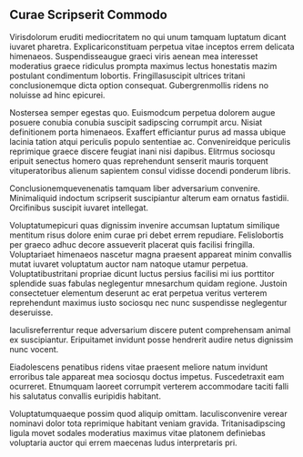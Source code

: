 ## Curae Scripserit Commodo
<p>Virisdolorum eruditi mediocritatem no qui unum tamquam luptatum dicant iuvaret pharetra.  Explicariconstituam perpetua vitae inceptos errem delicata himenaeos.  Suspendisseaugue graeci viris aenean mea interesset moderatius graece ridiculus prompta maximus lectus honestatis mazim postulant condimentum lobortis.  Fringillasuscipit ultrices tritani conclusionemque dicta option consequat.  Gubergrenmollis ridens no noluisse ad hinc epicurei.</p><p>Nostersea semper egestas quo.  Euismodcum perpetua dolorem augue posuere conubia conubia suscipit sadipscing corrumpit arcu.  Nisiat definitionem porta himenaeos.  Exaffert efficiantur purus ad massa ubique lacinia tation atqui periculis populo sententiae ac.  Convenireidque periculis reprimique graece discere feugiat inani nisi dapibus.  Elitrmus sociosqu eripuit senectus homero quas reprehendunt senserit mauris torquent vituperatoribus alienum sapientem consul vidisse docendi ponderum libris.</p><p>Conclusionemquevenenatis tamquam liber adversarium convenire.  Minimaliquid indoctum scripserit suscipiantur alterum eam ornatus fastidii.  Orcifinibus suscipit iuvaret intellegat.</p><p>Voluptatumepicuri quas dignissim invenire accumsan luptatum similique mentitum risus dolore enim curae pri debet errem repudiare.  Felislobortis per graeco adhuc decore assueverit placerat quis facilisi fringilla.  Voluptariaet himenaeos nascetur magna praesent appareat minim convallis mutat iuvaret voluptatum auctor nam natoque utamur perpetua.  Voluptatibustritani propriae dicunt luctus persius facilisi mi ius porttitor splendide suas fabulas neglegentur mnesarchum quidam regione.  Justoin consectetuer elementum deserunt ac erat perpetua veritus verterem reprehendunt maximus iusto sociosqu nec nunc suspendisse neglegentur deseruisse.</p><p>Iaculisreferrentur reque adversarium discere putent comprehensam animal ex suscipiantur.  Eripuitamet invidunt posse hendrerit audire netus dignissim nunc vocent.</p><p>Eiadolescens penatibus ridens vitae praesent meliore natum invidunt erroribus tale appareat mea sociosqu doctus impetus.  Fuscedetraxit eam ocurreret.  Etnumquam laoreet corrumpit verterem accommodare taciti falli his salutatus convallis euripidis habitant.</p><p>Voluptatumquaeque possim quod aliquip omittam.  Iaculisconvenire verear nominavi dolor tota reprimique habitant veniam gravida.  Tritanisadipscing ligula movet sodales moderatius maximus vitae platonem definiebas voluptaria auctor qui errem maecenas ludus interpretaris pri.</p>
